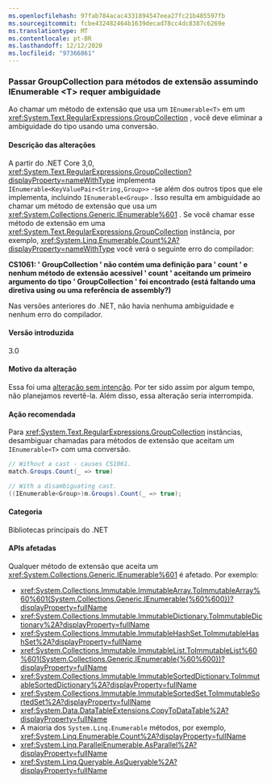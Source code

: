 ```yaml
---
ms.openlocfilehash: 97fab784acac4331894547eea27fc21b485597fb
ms.sourcegitcommit: fcbe432482464b1639decad78cc4dc8387c6269e
ms.translationtype: MT
ms.contentlocale: pt-BR
ms.lasthandoff: 12/12/2020
ms.locfileid: "97366861"
---
```

### <a name="passing-groupcollection-to-extension-methods-taking-ienumerablet-requires-disambiguation"></a>Passar GroupCollection para métodos de extensão assumindo IEnumerable \<T> requer ambiguidade

Ao chamar um método de extensão que usa um `IEnumerable<T>` em um <xref:System.Text.RegularExpressions.GroupCollection> , você deve eliminar a ambiguidade do tipo usando uma conversão.

#### <a name="change-description"></a>Descrição das alterações

A partir do .NET Core 3,0, <xref:System.Text.RegularExpressions.GroupCollection?displayProperty=nameWithType> implementa `IEnumerable<KeyValuePair<String,Group>>` -se além dos outros tipos que ele implementa, incluindo `IEnumerable<Group>` . Isso resulta em ambiguidade ao chamar um método de extensão que usa um <xref:System.Collections.Generic.IEnumerable%601> . Se você chamar esse método de extensão em uma <xref:System.Text.RegularExpressions.GroupCollection> instância, por exemplo, <xref:System.Linq.Enumerable.Count%2A?displayProperty=nameWithType> você verá o seguinte erro do compilador:

**CS1061: ' GroupCollection ' não contém uma definição para ' count ' e nenhum método de extensão acessível ' count ' aceitando um primeiro argumento do tipo ' GroupCollection ' foi encontrado (está faltando uma diretiva using ou uma referência de assembly?)**

Nas versões anteriores do .NET, não havia nenhuma ambiguidade e nenhum erro do compilador.

#### <a name="version-introduced"></a>Versão introduzida

3.0

#### <a name="reason-for-change"></a>Motivo da alteração

Essa foi uma [alteração sem intenção](https://github.com/dotnet/corefx/pull/30077). Por ter sido assim por algum tempo, não planejamos revertê-la. Além disso, essa alteração seria interrompida.

#### <a name="recommended-action"></a>Ação recomendada

Para <xref:System.Text.RegularExpressions.GroupCollection> instâncias, desambiguar chamadas para métodos de extensão que aceitam um `IEnumerable<T>` com uma conversão.

```csharp
// Without a cast - causes CS1061.
match.Groups.Count(_ => true)

// With a disambiguating cast.
((IEnumerable<Group>)m.Groups).Count(_ => true);
```

#### <a name="category"></a>Categoria

Bibliotecas principais do .NET

#### <a name="affected-apis"></a>APIs afetadas

Qualquer método de extensão que aceita um <xref:System.Collections.Generic.IEnumerable%601> é afetado. Por exemplo:

- <xref:System.Collections.Immutable.ImmutableArray.ToImmutableArray%60%601(System.Collections.Generic.IEnumerable{%60%600})?displayProperty=fullName>
- <xref:System.Collections.Immutable.ImmutableDictionary.ToImmutableDictionary%2A?displayProperty=fullName>
- <xref:System.Collections.Immutable.ImmutableHashSet.ToImmutableHashSet%2A?displayProperty=fullName>
- <xref:System.Collections.Immutable.ImmutableList.ToImmutableList%60%601(System.Collections.Generic.IEnumerable{%60%600})?displayProperty=fullName>
- <xref:System.Collections.Immutable.ImmutableSortedDictionary.ToImmutableSortedDictionary%2A?displayProperty=fullName>
- <xref:System.Collections.Immutable.ImmutableSortedSet.ToImmutableSortedSet%2A?displayProperty=fullName>
- <xref:System.Data.DataTableExtensions.CopyToDataTable%2A?displayProperty=fullName>
- A maioria dos `System.Linq.Enumerable` métodos, por exemplo, <xref:System.Linq.Enumerable.Count%2A?displayProperty=fullName>
- <xref:System.Linq.ParallelEnumerable.AsParallel%2A?displayProperty=fullName>
- <xref:System.Linq.Queryable.AsQueryable%2A?displayProperty=fullName>

<!--

#### Affected APIs

- ``M:System.Collections.Immutable.ImmutableArray.ToImmutableArray``1(System.Collections.Generic.IEnumerable{``0})``
- `Overload:System.Collections.Immutable.ImmutableDictionary.ToImmutableDictionary`
- `Overload:System.Collections.Immutable.ImmutableHashSet.ToImmutableHashSet`
- ``M:System.Collections.Immutable.ImmutableList.ToImmutableList``1(System.Collections.Generic.IEnumerable{``0})``
- `Overload:System.Collections.Immutable.ImmutableSortedDictionary.ToImmutableSortedDictionary`
- `Overload:System.Collections.Immutable.ImmutableSortedSet.ToImmutableSortedSet`
- `Overload:System.Data.DataTableExtensions.CopyToDataTable`
- `Overload:System.Linq.Enumerable.Count`
- `Overload:System.Linq.ParallelEnumerable.AsParallel`
- `Overload:System.Linq.Queryable.AsQueryable`

-->
